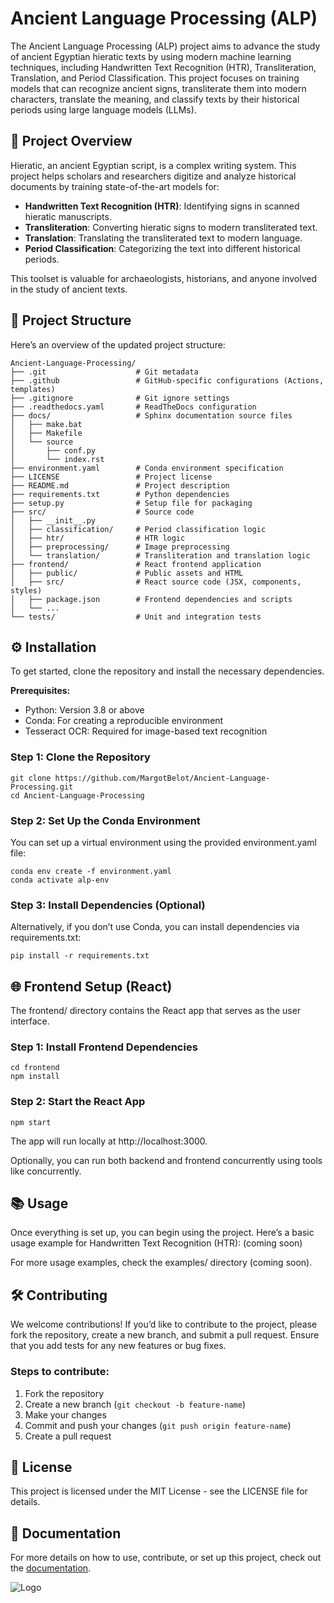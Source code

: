 # Ancient Language Processing (ALP)

The Ancient Language Processing (ALP) project aims to advance the study of ancient Egyptian hieratic texts by using modern machine learning techniques, including Handwritten Text Recognition (HTR), Transliteration, Translation, and Period Classification. This project focuses on training models that can recognize ancient signs, transliterate them into modern characters, translate the meaning, and classify texts by their historical periods using large language models (LLMs).


## 🏺 Project Overview

Hieratic, an ancient Egyptian script, is a complex writing system. This project helps scholars and researchers digitize and analyze historical documents by training state-of-the-art models for:

- **Handwritten Text Recognition (HTR)**: Identifying signs in scanned hieratic manuscripts.
- **Transliteration**: Converting hieratic signs to modern transliterated text.
- **Translation**: Translating the transliterated text to modern language.
- **Period Classification**: Categorizing the text into different historical periods.

This toolset is valuable for archaeologists, historians, and anyone involved in the study of ancient texts.


## 📂 Project Structure

Here’s an overview of the updated project structure:

```plain text
Ancient-Language-Processing/
├── .git                    # Git metadata
├── .github                 # GitHub-specific configurations (Actions, templates)
├── .gitignore              # Git ignore settings
├── .readthedocs.yaml       # ReadTheDocs configuration
├── docs/                   # Sphinx documentation source files
│   ├── make.bat
│   ├── Makefile
│   └── source
│       ├── conf.py
│       └── index.rst
├── environment.yaml        # Conda environment specification
├── LICENSE                 # Project license
├── README.md               # Project description
├── requirements.txt        # Python dependencies
├── setup.py                # Setup file for packaging
├── src/                    # Source code
│   ├── __init__.py
│   ├── classification/     # Period classification logic
│   ├── htr/                # HTR logic
│   ├── preprocessing/      # Image preprocessing
│   └── translation/        # Transliteration and translation logic
├── frontend/               # React frontend application
│   ├── public/             # Public assets and HTML
│   ├── src/                # React source code (JSX, components, styles)
│   ├── package.json        # Frontend dependencies and scripts
│   └── ...
└── tests/                  # Unit and integration tests
```


## ⚙️ Installation

To get started, clone the repository and install the necessary dependencies.

**Prerequisites:**

- Python: Version 3.8 or above  
- Conda: For creating a reproducible environment  
- Tesseract OCR: Required for image-based text recognition

### Step 1: Clone the Repository
```
git clone https://github.com/MargotBelot/Ancient-Language-Processing.git
cd Ancient-Language-Processing
```

### Step 2: Set Up the Conda Environment

You can set up a virtual environment using the provided environment.yaml file:
```
conda env create -f environment.yaml
conda activate alp-env
```

### Step 3: Install Dependencies (Optional)

Alternatively, if you don’t use Conda, you can install dependencies via requirements.txt:
```
pip install -r requirements.txt
```

## 🌐 Frontend Setup (React)

The frontend/ directory contains the React app that serves as the user interface.

### Step 1: Install Frontend Dependencies
```
cd frontend
npm install
```

### Step 2: Start the React App
```
npm start
```

The app will run locally at http://localhost:3000.

Optionally, you can run both backend and frontend concurrently using tools like concurrently.


## 📚 Usage

Once everything is set up, you can begin using the project. Here’s a basic usage example for Handwritten Text Recognition (HTR):
(coming soon)

For more usage examples, check the examples/ directory (coming soon).


## 🛠 Contributing

We welcome contributions! If you’d like to contribute to the project, please fork the repository, create a new branch, and submit a pull request. Ensure that you add tests for any new features or bug fixes.

### Steps to contribute:

1. Fork the repository  
2. Create a new branch (`git checkout -b feature-name`)  
3. Make your changes  
4. Commit and push your changes (`git push origin feature-name`)  
5. Create a pull request


## 📝 License

This project is licensed under the MIT License - see the LICENSE file for details.


## 📄 Documentation

For more details on how to use, contribute, or set up this project, check out the [documentation](https://ancient-langue-processing.readthedocs.io/en/latest/).

![Logo](https://github.com/MargotBelot/Ancient-Language-Processing/main/docs/logo.png)